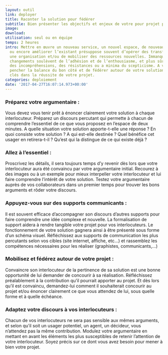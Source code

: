 ```yaml
---
layout: outil
link: deployer
title: Raconter la solution pour fédérer
subtitle: Bien présenter les objectifs et enjeux de votre pour projet pour convaincre
image: 
download: 
utilisation: seul ou en équipe
temps: 2 heures
intro: Mettre en œuvre un nouveau service, un nouvel espace, de nouveaux processus,
  ou encore améliorer l’existant présuppose souvent d’opérer des transformations dans
  une organisation et/ou de mobiliser des ressources nouvelles. Immanquablement, ces
  changements soulèvent de l’adhésion et de l’enthousiasme, et plus sûrement encore,
  des incompréhensions, des résistances ou a minima du scepticisme. A vous de faire
  pencher la balance du bon côté et de fédérer autour de votre solution les acteurs
  clés dans la réussite de votre projet.
categories: deploiement
date: '2017-04-27T16:07:14.973+00:00'
---
```


### Préparez votre argumentaire : 
Vous devez vous tenir prêt à énoncer clairement votre solution à chaque interlocuteur. Préparez un discours percutant qui permette à chacun de comprendre l’essentiel de ce que vous proposez en l’espace de deux minutes. A quelle situation votre solution apporte-t-elle une réponse ? En quoi consiste votre solution ? A qui est-elle destinée ? Quel bénéfice cet usager en retirera-t-il ? Qu’est qui la distingue de ce qui existe déjà ? 

### Allez à l’essentiel :  
Proscrivez les détails, il sera toujours temps d’y revenir dès lors que votre interlocuteur aura été convaincu par votre argumentaire initial. Recourez à des images ou à un exemple pour mieux interpeller votre interlocuteur et lui faire comprendre l’intérêt de votre solution. Testez votre argumentaire auprès de vos collaborateurs dans un premier temps pour trouver les bons arguments et rôder votre discours. 

### Appuyez-vous sur des supports communicants : 
Il est souvent efficace d’accompagner son discours d’autres supports pour faire comprendre une idée complexe et nouvelle. La formalisation de support aidera à rendre tangible votre projet pour vos interlocuteurs. Le fonctionnement de votre solution gagnera ainsi à être présenté sous forme d’un schéma visuel. Réfléchissez aux supports de communication les plus percutants selon vos cibles (site internet, affiche, etc…) et rassemblez les compétences nécessaires pour les réaliser (graphistes, communicants,…)  

### Mobilisez et fédérez autour de votre projet : 
Convaincre son interlocuteur de la pertinence de sa solution est une bonne opportunité de lui demander de concourir à sa réalisation. Réfléchissez préalablement à la contribution qu’il pourrait apporter au projet. Et dès lors qu’il est convaincu, demandez-lui comment il souhaiterait concourir au projet et/ou énoncer clairement ce que vous attendez de lui, sous quelle forme et à quelle échéance.  

### Adaptez votre discours à vos interlocuteurs :
Chacun de vos interlocuteurs ne sera pas sensible aux mêmes arguments, et selon qu’il soit un usager potentiel, un agent, un décideur, vous n’attendez pas la même contribution. Modulez votre argumentaire en mettant en avant les éléments les plus susceptibles de retenir l’attention de votre interlocuteur. Soyez précis sur ce dont vous avez besoin pour mener à bien votre projet.
